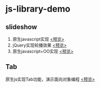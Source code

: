 # js-library-demo

## slideshow

1. 原生javascript实现 [<预览>](http://likonion.github.io/js-library-demo/slideshow/index_JavaScript.html)
2. jQuery实现轮播效果 [<预览>](http://likonion.github.io/js-library-demo/slideshow/index_jQuery.html)
2. 原生javascript+OO实现 [<预览>](http://likonion.github.io/js-library-demo/slideshow/index_JavaScript_OO.html)


## Tab

原生js实现Tab功能，演示面向对象编程 [<预览>](http://likonion.github.io/js-library-demo/Tab/tab.html)